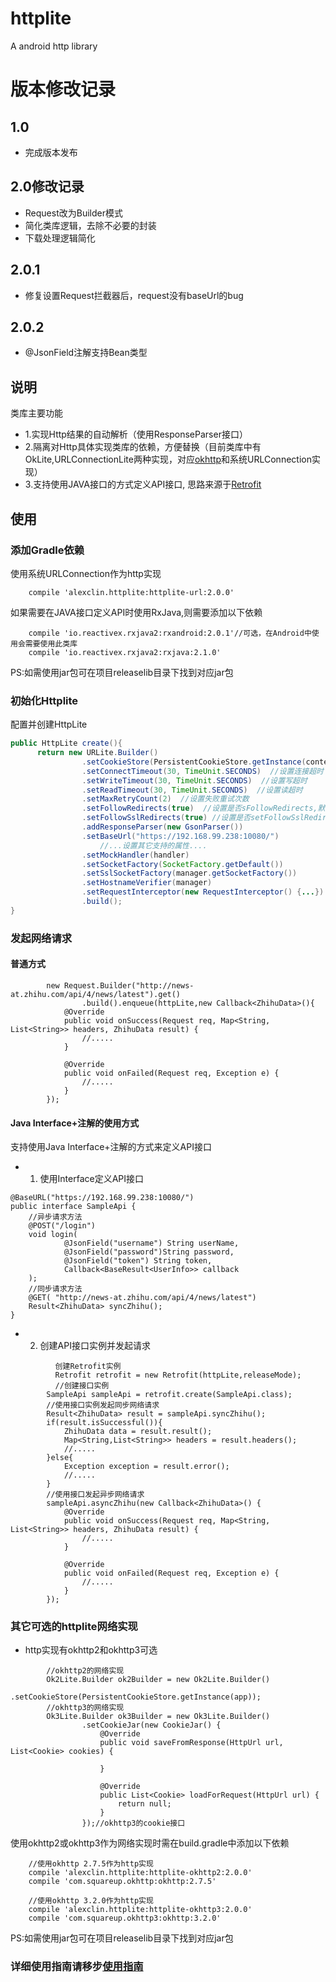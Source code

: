 # httplite
A android http library

# 版本修改记录 
## 1.0
* 完成版本发布
 
## 2.0修改记录
*  Request改为Builder模式
*  简化类库逻辑，去除不必要的封装
*  下载处理逻辑简化
## 2.0.1
* 修复设置Request拦截器后，request没有baseUrl的bug
## 2.0.2
* @JsonField注解支持Bean类型



## 说明

类库主要功能

* 1.实现Http结果的自动解析（使用ResponseParser接口）
* 2.隔离对Http具体实现类库的依赖，方便替换（目前类库中有OkLite,URLConnectionLite两种实现，对应[okhttp](https://github.com/square/okhttp)和系统URLConnection实现）
* 3.支持使用JAVA接口的方式定义API接口, 思路来源于[Retrofit](https://github.com/square/retrofit)

## 使用

### 添加Gradle依赖

使用系统URLConnection作为http实现

```
    compile 'alexclin.httplite:httplite-url:2.0.0'
```

如果需要在JAVA接口定义API时使用RxJava,则需要添加以下依赖

```
    compile 'io.reactivex.rxjava2:rxandroid:2.0.1'//可选，在Android中使用会需要使用此类库
    compile 'io.reactivex.rxjava2:rxjava:2.1.0'
```

PS:如需使用jar包可在项目releaselib目录下找到对应jar包

### 初始化Httplite

配置并创建HttpLite

```java
public HttpLite create(){
	  return new URLite.Builder()
                .setCookieStore(PersistentCookieStore.getInstance(context))//设置CookieStore
                .setConnectTimeout(30, TimeUnit.SECONDS)  //设置连接超时
                .setWriteTimeout(30, TimeUnit.SECONDS)  //设置写超时
                .setReadTimeout(30, TimeUnit.SECONDS)  //设置读超时
                .setMaxRetryCount(2)  //设置失败重试次数
                .setFollowRedirects(true)  //设置是否sFollowRedirects,默认false
                .setFollowSslRedirects(true) //设置是否setFollowSslRedirects
                .addResponseParser(new GsonParser())
                .setBaseUrl("https://192.168.99.238:10080/")
					//...设置其它支持的属性....
                .setMockHandler(handler)
                .setSocketFactory(SocketFactory.getDefault())
                .setSslSocketFactory(manager.getSocketFactory())
                .setHostnameVerifier(manager)
                .setRequestInterceptor(new RequestInterceptor() {...})
                .build();
}
```
### 发起网络请求
#### 普通方式

```
		new Request.Builder("http://news-at.zhihu.com/api/4/news/latest").get()
                .build().enqueue(httpLite,new Callback<ZhihuData>(){
            @Override
            public void onSuccess(Request req, Map<String, List<String>> headers, ZhihuData result) {
                //.....
            }

            @Override
            public void onFailed(Request req, Exception e) {
                //.....
            }
        });
```
#### Java Interface+注解的使用方式

支持使用Java Interface+注解的方式来定义API接口

* 1. 使用Interface定义API接口

```
@BaseURL("https://192.168.99.238:10080/")
public interface SampleApi {
    //异步请求方法
    @POST("/login")
    void login(
            @JsonField("username") String userName,
            @JsonField("password")String password,
            @JsonField("token") String token,
            Callback<BaseResult<UserInfo>> callback
    );
    //同步请求方法
    @GET( "http://news-at.zhihu.com/api/4/news/latest")
    Result<ZhihuData> syncZhihu();
}
```

* 2. 创建API接口实例并发起请求

```
		  创建Retrofit实例
		  Retrofit retrofit = new Retrofit(httpLite,releaseMode);
		  //创建接口实例
        SampleApi sampleApi = retrofit.create(SampleApi.class);
        //使用接口实例发起同步网络请求
        Result<ZhihuData> result = sampleApi.syncZhihu();
        if(result.isSuccessful()){
            ZhihuData data = result.result();
            Map<String,List<String>> headers = result.headers();
            //.....
        }else{
            Exception exception = result.error();
            //.....
        }
        //使用接口发起异步网络请求
        sampleApi.asyncZhihu(new Callback<ZhihuData>() {
            @Override
            public void onSuccess(Request req, Map<String, List<String>> headers, ZhihuData result) {
                //.....
            }

            @Override
            public void onFailed(Request req, Exception e) {
                //.....
            }
        });
```

### 其它可选的httplite网络实现

* http实现有okhttp2和okhttp3可选

```      
        //okhttp2的网络实现
        Ok2Lite.Builder ok2Builder = new Ok2Lite.Builder()
                .setCookieStore(PersistentCookieStore.getInstance(app));
        //okhttp3的网络实现
        Ok3Lite.Builder ok3Builder = new Ok3Lite.Builder()
                .setCookieJar(new CookieJar() {
                    @Override
                    public void saveFromResponse(HttpUrl url, List<Cookie> cookies) {
                        
                    }

                    @Override
                    public List<Cookie> loadForRequest(HttpUrl url) {
                        return null;
                    }
                });//okhttp3的cookie接口
```

使用okhttp2或okhttp3作为网络实现时需在build.gradle中添加以下依赖

```         
    //使用okhttp 2.7.5作为http实现
    compile 'alexclin.httplite:httplite-okhttp2:2.0.0'
    compile 'com.squareup.okhttp:okhttp:2.7.5'

    //使用okhttp 3.2.0作为http实现
    compile 'alexclin.httplite:httplite-okhttp3:2.0.0'
    compile 'com.squareup.okhttp3:okhttp:3.2.0'
```

PS:如需使用jar包可在项目releaselib目录下找到对应jar包

### 详细使用指南请移步[使用指南](./useage.md)

